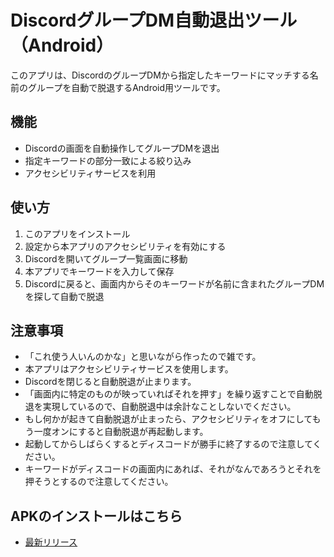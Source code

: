 # DiscordグループDM自動退出ツール（Android）

このアプリは、DiscordのグループDMから指定したキーワードにマッチする名前のグループを自動で脱退するAndroid用ツールです。

## 機能

- Discordの画面を自動操作してグループDMを退出
- 指定キーワードの部分一致による絞り込み
- アクセシビリティサービスを利用

## 使い方

1. このアプリをインストール
2. 設定から本アプリのアクセシビリティを有効にする
3. Discordを開いてグループ一覧画面に移動
4. 本アプリでキーワードを入力して保存
5. Discordに戻ると、画面内からそのキーワードが名前に含まれたグループDMを探して自動で脱退

## 注意事項

- 「これ使う人いんのかな」と思いながら作ったので雑です。
- 本アプリはアクセシビリティサービスを使用します。
- Discordを閉じると自動脱退が止まります。
- 「画面内に特定のものが映っていればそれを押す」を繰り返すことで自動脱退を実現しているので、自動脱退中は余計なことしないでください。
- もし何かが起きて自動脱退が止まったら、アクセシビリティをオフにしてもう一度オンにすると自動脱退が再起動します。
- 起動してからしばらくするとディスコードが勝手に終了するので注意してください。
- キーワードがディスコードの画面内にあれば、それがなんであろうとそれを押そうとするので注意してください。

## APKのインストールはこちら
 - [最新リリース](https://github.com/akibedoru/AutoLeaveGroupDMsOnAndroid/releases)

